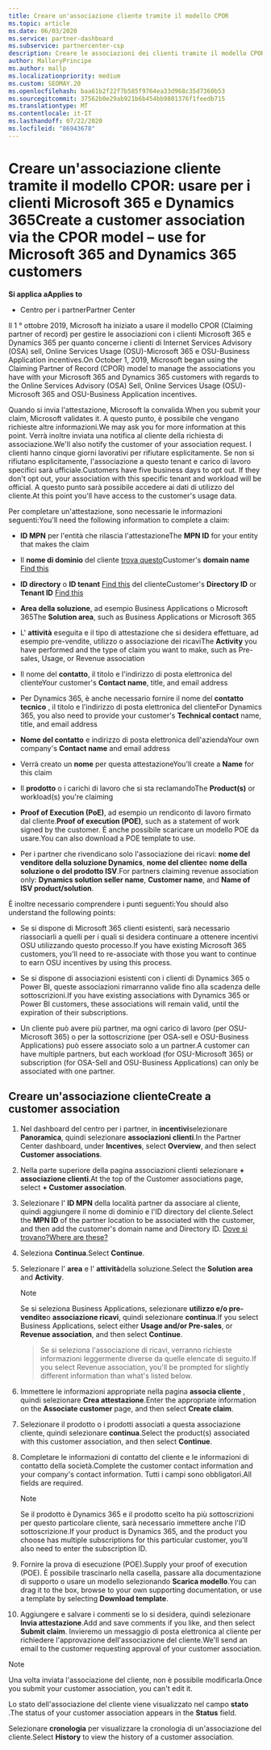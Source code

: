```yaml
---
title: Creare un'associazione cliente tramite il modello CPOR
ms.topic: article
ms.date: 06/03/2020
ms.service: partner-dashboard
ms.subservice: partnercenter-csp
description: Creare le associazioni dei clienti tramite il modello CPOR (Claiming partner of record). Consente di gestire le vendite, l'utilizzo & gli incentivi per i clienti Microsoft 365 e Dynamics 365.
author: MalloryPrincipe
ms.author: mallp
ms.localizationpriority: medium
ms.custom: SEOMAY.20
ms.openlocfilehash: baa61b2f22f7b585f9764ea33d968c35d7360b53
ms.sourcegitcommit: 37562b0e29ab921b6b454bb9801376f1feedb715
ms.translationtype: MT
ms.contentlocale: it-IT
ms.lasthandoff: 07/22/2020
ms.locfileid: "86943678"
---
```

# <a name="create-a-customer-association-via-the-cpor-model--use-for-microsoft-365-and-dynamics-365-customers"></a><span data-ttu-id="f9ef2-104">Creare un'associazione cliente tramite il modello CPOR: usare per i clienti Microsoft 365 e Dynamics 365</span><span class="sxs-lookup"><span data-stu-id="f9ef2-104">Create a customer association via the CPOR model – use for Microsoft 365 and Dynamics 365 customers</span></span>

<span data-ttu-id="f9ef2-105">**Si applica a**</span><span class="sxs-lookup"><span data-stu-id="f9ef2-105">**Applies to**</span></span>

- <span data-ttu-id="f9ef2-106">Centro per i partner</span><span class="sxs-lookup"><span data-stu-id="f9ef2-106">Partner Center</span></span>

<span data-ttu-id="f9ef2-107">Il 1 ° ottobre 2019, Microsoft ha iniziato a usare il modello CPOR (Claiming partner of record) per gestire le associazioni con i clienti Microsoft 365 e Dynamics 365 per quanto concerne i clienti di Internet Services Advisory (OSA) sell, Online Services Usage (OSU)-Microsoft 365 e OSU-Business Application incentives.</span><span class="sxs-lookup"><span data-stu-id="f9ef2-107">On October 1, 2019, Microsoft began using the Claiming Partner of Record (CPOR) model to manage the associations you have with your Microsoft 365 and Dynamics 365 customers with regards to the Online Services Advisory (OSA) Sell, Online Services Usage (OSU)-Microsoft 365 and OSU-Business Application incentives.</span></span>

<span data-ttu-id="f9ef2-108">Quando si invia l'attestazione, Microsoft la convalida.</span><span class="sxs-lookup"><span data-stu-id="f9ef2-108">When you submit your claim, Microsoft validates it.</span></span> <span data-ttu-id="f9ef2-109">A questo punto, è possibile che vengano richieste altre informazioni.</span><span class="sxs-lookup"><span data-stu-id="f9ef2-109">We may ask you for more information at this point.</span></span> <span data-ttu-id="f9ef2-110">Verrà inoltre inviata una notifica al cliente della richiesta di associazione.</span><span class="sxs-lookup"><span data-stu-id="f9ef2-110">We'll also notify the customer of your association request.</span></span> <span data-ttu-id="f9ef2-111">I clienti hanno cinque giorni lavorativi per rifiutare esplicitamente. Se non si rifiutano esplicitamente, l'associazione a questo tenant e carico di lavoro specifici sarà ufficiale.</span><span class="sxs-lookup"><span data-stu-id="f9ef2-111">Customers have five business days to opt out. If they don't opt out, your association with this specific tenant and workload will be official.</span></span> <span data-ttu-id="f9ef2-112">A questo punto sarà possibile accedere ai dati di utilizzo del cliente.</span><span class="sxs-lookup"><span data-stu-id="f9ef2-112">At this point you'll have access to the customer's usage data.</span></span> 

<span data-ttu-id="f9ef2-113">Per completare un'attestazione, sono necessarie le informazioni seguenti:</span><span class="sxs-lookup"><span data-stu-id="f9ef2-113">You'll need the following information to complete a claim:</span></span>

- <span data-ttu-id="f9ef2-114">**ID MPN** per l'entità che rilascia l'attestazione</span><span class="sxs-lookup"><span data-stu-id="f9ef2-114">The **MPN ID** for your entity that makes the claim</span></span>

- <span data-ttu-id="f9ef2-115">Il **nome di dominio** del cliente [trova questo](find-customer-domain-name.md)</span><span class="sxs-lookup"><span data-stu-id="f9ef2-115">Customer's **domain name** [Find this](find-customer-domain-name.md)</span></span>

- <span data-ttu-id="f9ef2-116">**ID directory** o **ID tenant** [Find this](find-customer-domain-name.md) del cliente</span><span class="sxs-lookup"><span data-stu-id="f9ef2-116">Customer's **Directory ID** or **Tenant ID** [Find this](find-customer-domain-name.md)</span></span>

- <span data-ttu-id="f9ef2-117">**Area della soluzione**, ad esempio Business Applications o Microsoft 365</span><span class="sxs-lookup"><span data-stu-id="f9ef2-117">The **Solution area**, such as Business Applications or Microsoft 365</span></span>

- <span data-ttu-id="f9ef2-118">L' **attività** eseguita e il tipo di attestazione che si desidera effettuare, ad esempio pre-vendite, utilizzo o associazione dei ricavi</span><span class="sxs-lookup"><span data-stu-id="f9ef2-118">The **Activity** you have performed and the type of claim you want to make, such as Pre-sales, Usage, or Revenue association</span></span>

- <span data-ttu-id="f9ef2-119">Il nome del **contatto**, il titolo e l'indirizzo di posta elettronica del cliente</span><span class="sxs-lookup"><span data-stu-id="f9ef2-119">Your customer's **Contact name**, title, and email address</span></span>

- <span data-ttu-id="f9ef2-120">Per Dynamics 365, è anche necessario fornire il nome del **contatto tecnico** , il titolo e l'indirizzo di posta elettronica del cliente</span><span class="sxs-lookup"><span data-stu-id="f9ef2-120">For Dynamics 365, you also need to provide your customer's **Technical contact** name, title, and email address</span></span>

- <span data-ttu-id="f9ef2-121">**Nome del contatto** e indirizzo di posta elettronica dell'azienda</span><span class="sxs-lookup"><span data-stu-id="f9ef2-121">Your own company's **Contact name** and email address</span></span>

- <span data-ttu-id="f9ef2-122">Verrà creato un **nome** per questa attestazione</span><span class="sxs-lookup"><span data-stu-id="f9ef2-122">You'll create a **Name** for this claim</span></span>

- <span data-ttu-id="f9ef2-123">Il **prodotto** o i carichi di lavoro che si sta reclamando</span><span class="sxs-lookup"><span data-stu-id="f9ef2-123">The **Product(s)** or workload(s) you're claiming</span></span>

- <span data-ttu-id="f9ef2-124">**Proof of Execution (PoE)**, ad esempio un rendiconto di lavoro firmato dal cliente.</span><span class="sxs-lookup"><span data-stu-id="f9ef2-124">**Proof of execution (POE)**, such as a statement of work signed by the customer.</span></span> <span data-ttu-id="f9ef2-125">È anche possibile scaricare un modello POE da usare.</span><span class="sxs-lookup"><span data-stu-id="f9ef2-125">You can also download a POE template to use.</span></span>

- <span data-ttu-id="f9ef2-126">Per i partner che rivendicano solo l'associazione dei ricavi: **nome del venditore della soluzione Dynamics**, **nome del cliente**e **nome della soluzione o del prodotto ISV**.</span><span class="sxs-lookup"><span data-stu-id="f9ef2-126">For partners claiming revenue association only: **Dynamics solution seller name**, **Customer name**, and **Name of ISV product/solution**.</span></span> 

<span data-ttu-id="f9ef2-127">È inoltre necessario comprendere i punti seguenti:</span><span class="sxs-lookup"><span data-stu-id="f9ef2-127">You should also understand the following points:</span></span>

- <span data-ttu-id="f9ef2-128">Se si dispone di Microsoft 365 clienti esistenti, sarà necessario riassociarli a quelli per i quali si desidera continuare a ottenere incentivi OSU utilizzando questo processo.</span><span class="sxs-lookup"><span data-stu-id="f9ef2-128">If you have existing Microsoft 365 customers, you'll need to re-associate with those you want to continue to earn OSU incentives by using this process.</span></span>

- <span data-ttu-id="f9ef2-129">Se si dispone di associazioni esistenti con i clienti di Dynamics 365 o Power BI, queste associazioni rimarranno valide fino alla scadenza delle sottoscrizioni.</span><span class="sxs-lookup"><span data-stu-id="f9ef2-129">If you have existing associations with Dynamics 365 or Power BI customers, these associations will remain valid, until the expiration of their subscriptions.</span></span>

- <span data-ttu-id="f9ef2-130">Un cliente può avere più partner, ma ogni carico di lavoro (per OSU-Microsoft 365) o per la sottoscrizione (per OSA-sell e OSU-Business Applications) può essere associato solo a un partner.</span><span class="sxs-lookup"><span data-stu-id="f9ef2-130">A customer can have multiple partners, but each workload (for OSU-Microsoft 365) or subscription (for OSA-Sell and OSU-Business Applications) can only be associated with one partner.</span></span>

## <a name="create-a-customer-association"></a><span data-ttu-id="f9ef2-131">Creare un'associazione cliente</span><span class="sxs-lookup"><span data-stu-id="f9ef2-131">Create a customer association</span></span>

1. <span data-ttu-id="f9ef2-132">Nel dashboard del centro per i partner, in **incentivi**selezionare **Panoramica**, quindi selezionare **associazioni clienti**.</span><span class="sxs-lookup"><span data-stu-id="f9ef2-132">In the Partner Center dashboard, under **Incentives**, select **Overview**, and then select **Customer associations**.</span></span> 

2. <span data-ttu-id="f9ef2-133">Nella parte superiore della pagina associazioni clienti selezionare **+ associazione clienti**.</span><span class="sxs-lookup"><span data-stu-id="f9ef2-133">At the top of the Customer associations page, select **+ Customer association**.</span></span>

3. <span data-ttu-id="f9ef2-134">Selezionare l' **ID MPN** della località partner da associare al cliente, quindi aggiungere il nome di dominio e l'ID directory del cliente.</span><span class="sxs-lookup"><span data-stu-id="f9ef2-134">Select the **MPN ID** of the partner location to be associated with the customer, and then add the customer's domain name and Directory ID.</span></span> [<span data-ttu-id="f9ef2-135">Dove si trovano?</span><span class="sxs-lookup"><span data-stu-id="f9ef2-135">Where are these?</span></span>](find-customer-domain-name.md)

4. <span data-ttu-id="f9ef2-136">Seleziona **Continua**.</span><span class="sxs-lookup"><span data-stu-id="f9ef2-136">Select **Continue**.</span></span>

5. <span data-ttu-id="f9ef2-137">Selezionare l' **area** e l' **attività**della soluzione.</span><span class="sxs-lookup"><span data-stu-id="f9ef2-137">Select the **Solution area** and **Activity**.</span></span> 

   >[!Note]
   >
   ><span data-ttu-id="f9ef2-138">Se si seleziona Business Applications, selezionare **utilizzo e/o pre-vendite**o **associazione ricavi**, quindi selezionare **continua**.</span><span class="sxs-lookup"><span data-stu-id="f9ef2-138">If you select Business Applications, select either **Usage and/or Pre-sales**, or **Revenue association**, and then select **Continue**.</span></span> 

   ><span data-ttu-id="f9ef2-139">Se si seleziona l'associazione di ricavi, verranno richieste informazioni leggermente diverse da quelle elencate di seguito.</span><span class="sxs-lookup"><span data-stu-id="f9ef2-139">If you select Revenue association, you'll be prompted for slightly different information than what's listed below.</span></span>

6. <span data-ttu-id="f9ef2-140">Immettere le informazioni appropriate nella pagina **associa cliente** , quindi selezionare **Crea attestazione**.</span><span class="sxs-lookup"><span data-stu-id="f9ef2-140">Enter the appropriate information on the **Associate customer** page, and then select **Create claim**.</span></span>

7. <span data-ttu-id="f9ef2-141">Selezionare il prodotto o i prodotti associati a questa associazione cliente, quindi selezionare **continua**.</span><span class="sxs-lookup"><span data-stu-id="f9ef2-141">Select the product(s) associated with this customer association, and then select **Continue**.</span></span>

8. <span data-ttu-id="f9ef2-142">Completare le informazioni di contatto del cliente e le informazioni di contatto della società.</span><span class="sxs-lookup"><span data-stu-id="f9ef2-142">Complete the customer contact information and your company's contact information.</span></span> <span data-ttu-id="f9ef2-143">Tutti i campi sono obbligatori.</span><span class="sxs-lookup"><span data-stu-id="f9ef2-143">All fields are required.</span></span> 

   >[!NOTE]
   ><span data-ttu-id="f9ef2-144">Se il prodotto è Dynamics 365 e il prodotto scelto ha più sottoscrizioni per questo particolare cliente, sarà necessario immettere anche l'ID sottoscrizione.</span><span class="sxs-lookup"><span data-stu-id="f9ef2-144">If your product is Dynamics 365, and the product you choose has multiple subscriptions for this particular customer, you'll also need to enter the subscription ID.</span></span>

9. <span data-ttu-id="f9ef2-145">Fornire la prova di esecuzione (POE).</span><span class="sxs-lookup"><span data-stu-id="f9ef2-145">Supply your proof of execution (POE).</span></span> <span data-ttu-id="f9ef2-146">È possibile trascinarlo nella casella, passare alla documentazione di supporto o usare un modello selezionando **Scarica modello**.</span><span class="sxs-lookup"><span data-stu-id="f9ef2-146">You can drag it to the box, browse to your own supporting documentation, or use a template by selecting **Download template**.</span></span> 

10. <span data-ttu-id="f9ef2-147">Aggiungere e salvare i commenti se lo si desidera, quindi selezionare **Invia attestazione**.</span><span class="sxs-lookup"><span data-stu-id="f9ef2-147">Add and save comments if you like, and then select **Submit claim**.</span></span> <span data-ttu-id="f9ef2-148">Invieremo un messaggio di posta elettronica al cliente per richiedere l'approvazione dell'associazione del cliente.</span><span class="sxs-lookup"><span data-stu-id="f9ef2-148">We'll send an email to the customer requesting approval of your customer association.</span></span>

   >[!NOTE]
   ><span data-ttu-id="f9ef2-149">Una volta inviata l'associazione del cliente, non è possibile modificarla.</span><span class="sxs-lookup"><span data-stu-id="f9ef2-149">Once you submit your customer association, you can't edit it.</span></span>

<span data-ttu-id="f9ef2-150">Lo stato dell'associazione del cliente viene visualizzato nel campo **stato** .</span><span class="sxs-lookup"><span data-stu-id="f9ef2-150">The status of your customer association appears in the **Status** field.</span></span>

<span data-ttu-id="f9ef2-151">Selezionare **cronologia** per visualizzare la cronologia di un'associazione del cliente.</span><span class="sxs-lookup"><span data-stu-id="f9ef2-151">Select **History** to view the history of a customer association.</span></span>
